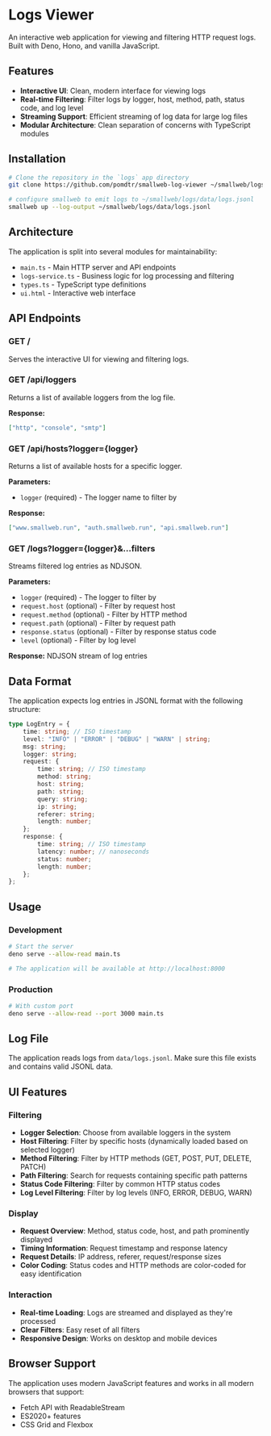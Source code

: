 # Logs Viewer

An interactive web application for viewing and filtering HTTP request logs. Built with Deno, Hono, and vanilla JavaScript.

## Features

- **Interactive UI**: Clean, modern interface for viewing logs
- **Real-time Filtering**: Filter logs by logger, host, method, path, status code, and log level
- **Streaming Support**: Efficient streaming of log data for large log files
- **Modular Architecture**: Clean separation of concerns with TypeScript modules

## Installation

```sh
# Clone the repository in the `logs` app directory
git clone https://github.com/pomdtr/smallweb-log-viewer ~/smallweb/logs

# configure smallweb to emit logs to ~/smallweb/logs/data/logs.jsonl
smallweb up --log-output ~/smallweb/logs/data/logs.jsonl
```

## Architecture

The application is split into several modules for maintainability:

- `main.ts` - Main HTTP server and API endpoints
- `logs-service.ts` - Business logic for log processing and filtering
- `types.ts` - TypeScript type definitions
- `ui.html` - Interactive web interface

## API Endpoints

### GET /
Serves the interactive UI for viewing and filtering logs.

### GET /api/loggers
Returns a list of available loggers from the log file.

**Response:**
```json
["http", "console", "smtp"]
```

### GET /api/hosts?logger={logger}
Returns a list of available hosts for a specific logger.

**Parameters:**
- `logger` (required) - The logger name to filter by

**Response:**
```json
["www.smallweb.run", "auth.smallweb.run", "api.smallweb.run"]
```

### GET /logs?logger={logger}&...filters
Streams filtered log entries as NDJSON.

**Parameters:**
- `logger` (required) - The logger to filter by
- `request.host` (optional) - Filter by request host
- `request.method` (optional) - Filter by HTTP method
- `request.path` (optional) - Filter by request path
- `response.status` (optional) - Filter by response status code
- `level` (optional) - Filter by log level

**Response:** NDJSON stream of log entries

## Data Format

The application expects log entries in JSONL format with the following structure:

```typescript
type LogEntry = {
    time: string; // ISO timestamp
    level: "INFO" | "ERROR" | "DEBUG" | "WARN" | string;
    msg: string;
    logger: string;
    request: {
        time: string; // ISO timestamp
        method: string;
        host: string;
        path: string;
        query: string;
        ip: string;
        referer: string;
        length: number;
    };
    response: {
        time: string; // ISO timestamp
        latency: number; // nanoseconds
        status: number;
        length: number;
    };
};
```

## Usage

### Development

```bash
# Start the server
deno serve --allow-read main.ts

# The application will be available at http://localhost:8000
```

### Production

```bash
# With custom port
deno serve --allow-read --port 3000 main.ts
```

## Log File

The application reads logs from `data/logs.jsonl`. Make sure this file exists and contains valid JSONL data.

## UI Features

### Filtering
- **Logger Selection**: Choose from available loggers in the system
- **Host Filtering**: Filter by specific hosts (dynamically loaded based on selected logger)
- **Method Filtering**: Filter by HTTP methods (GET, POST, PUT, DELETE, PATCH)
- **Path Filtering**: Search for requests containing specific path patterns
- **Status Code Filtering**: Filter by common HTTP status codes
- **Log Level Filtering**: Filter by log levels (INFO, ERROR, DEBUG, WARN)

### Display
- **Request Overview**: Method, status code, host, and path prominently displayed
- **Timing Information**: Request timestamp and response latency
- **Request Details**: IP address, referer, request/response sizes
- **Color Coding**: Status codes and HTTP methods are color-coded for easy identification

### Interaction
- **Real-time Loading**: Logs are streamed and displayed as they're processed
- **Clear Filters**: Easy reset of all filters
- **Responsive Design**: Works on desktop and mobile devices

## Browser Support

The application uses modern JavaScript features and works in all modern browsers that support:
- Fetch API with ReadableStream
- ES2020+ features
- CSS Grid and Flexbox
